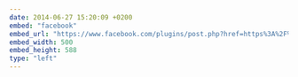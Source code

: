 ```yaml
---
date: 2014-06-27 15:20:09 +0200
embed: "facebook"
embed_url: "https://www.facebook.com/plugins/post.php?href=https%3A%2F%2Fwww.facebook.com%2Fphoto.php%3Ffbid%3D10153330862247524%26set%3Da.10150345935997524.424350.558382523%26type%3D3&width=500"
embed_width: 500
embed_height: 588
type: "left"
---
```

